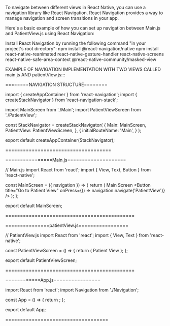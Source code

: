 To navigate between different views in React Native, you can use a navigation library like React Navigation. React Navigation provides a way to manage navigation and screen transitions in your app.

Here's a basic example of how you can set up navigation between Main.js and PatientView.js using React Navigation:

Install React Navigation by running the following command "in your project's root directory":
npm install @react-navigation/native
npm install react-native-reanimated react-native-gesture-handler react-native-screens react-native-safe-area-context @react-native-community/masked-view




EXAMPLE OF NAVIGATION IMPLEMENTATION WITH TWO VIEWS CALLED main.js AND patientView.js:::


========NAVIGATION STRUCTURE========


import { createAppContainer } from 'react-navigation';
import { createStackNavigator } from 'react-navigation-stack';

import MainScreen from './Main';
import PatientViewScreen from './PatientView';

const StackNavigator = createStackNavigator(
  {
    Main: MainScreen,
    PatientView: PatientViewScreen,
  },
  {
    initialRouteName: 'Main',
  }
);

export default createAppContainer(StackNavigator);


====================================


================Main.js====================

// Main.js
import React from 'react';
import { View, Text, Button } from 'react-native';

const MainScreen = ({ navigation }) => {
  return (
    <View>
      <Text>Main Screen</Text>
      <Button
        title="Go to Patient View"
        onPress={() => navigation.navigate('PatientView')}
      />
    </View>
  );
};

export default MainScreen;


============================================


===============patientView.js=================

// PatientView.js
import React from 'react';
import { View, Text } from 'react-native';

const PatientViewScreen = () => {
  return (
    <View>
      <Text>Patient View</Text>
    </View>
  );
};

export default PatientViewScreen;


============================================


============App.js================

import React from 'react';
import Navigation from './Navigation';

const App = () => {
  return <Navigation />;
};

export default App;


===================================
